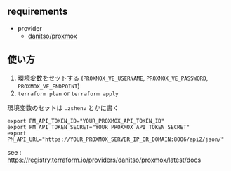 ## requirements
- provider
  - [danitso/proxmox](https://github.com/danitso/terraform-provider-proxmox)

## 使い方
1. 環境変数をセットする (`PROXMOX_VE_USERNAME`, `PROXMOX_VE_PASSWORD`, `PROXMOX_VE_ENDPOINT`)
2. `terraform plan` or `terraform apply`

環境変数のセットは `.zshenv` とかに書く

```
export PM_API_TOKEN_ID="YOUR_PROXMOX_API_TOKEN_ID"
export PM_API_TOKEN_SECRET="YOUR_PROXMOX_API_TOKEN_SECRET"
export PM_API_URL="https://YOUR_PROXMOX_SERVER_IP_OR_DOMAIN:8006/api2/json/"
```

see :  
https://registry.terraform.io/providers/danitso/proxmox/latest/docs
